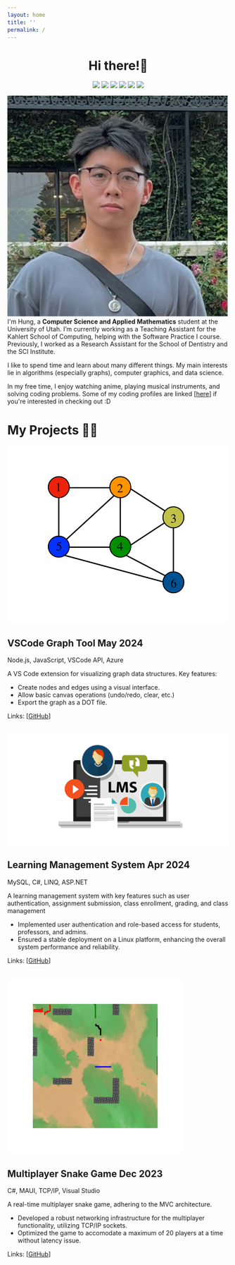 ```yaml
---
layout: home
title: ''
permalink: /
---
```


 <h1 align = "center">Hi there!👋</h1>

<!-- ![](assets/img/pjsk-pjsk-anime.gif) -->
<!-- # About Me -->

<!-- ![C++](https://img.shields.io/badge/c++-%2300599C.svg?style=for-the-badge&logo=c%2B%2B&logoColor=white)
![Python](https://img.shields.io/badge/python-3670A0?style=for-the-badge&logo=python&logoColor=ffdd54) -->

<!-- [![Kattis](https://img.shields.io/badge/KATTIS-F28C28?style=for-the-badge&logo=Cat&logoColor=white)](https://open.kattis.com/users/hungphan1911) -->

<!-- [![GitHub](https://img.shields.io/badge/github-%23121011.svg?style=for-the-badge&logo=github&logoColor=white)](https://github.com/hungphanquocviet)
[![LinkedIn](https://img.shields.io/badge/linkedin-%230077B5.svg?style=for-the-badge&logo=linkedin&logoColor=white)](https://www.linkedin.com/in/hungphanquocviet/)
[![LeetCode](https://img.shields.io/badge/LeetCode-000000?style=for-the-badge&logo=LeetCode&logoColor=#d16c06)](https://leetcode.com/u/hungphan1911/)
[![Codeforces](https://img.shields.io/badge/Codeforces-445f9d?style=for-the-badge&logo=Codeforces&logoColor=white)](https://codeforces.com/profile/sua_tuoi_dau)
[![Kaggle](https://img.shields.io/badge/Kaggle-035a7d?style=for-the-badge&logo=kaggle&logoColor=white)](https://www.kaggle.com/hungphanquocviet) -->
<!-- <a href="https://codeforces.com/profile/sua_tuoi_dau" style="text-decoration: none;">
    <img src="https://img.shields.io/badge/Codeforces-445f9d?style=for-the-badge&logo=Codeforces&logoColor=white">
  </a>
  <a href="https://www.kaggle.com/hungphanquocviet" style="text-decoration: none;">
    <img src="https://img.shields.io/badge/Kaggle-035a7d?style=for-the-badge&logo=kaggle&logoColor=white">
  </a> 
  <a href="https://leetcode.com/u/hungphan1911/" style="text-decoration: none;">
    <img src="https://img.shields.io/badge/LeetCode-000000?style=for-the-badge&logo=LeetCode&logoColor=#d16c06">
  </a>-->

<p align="center">
  <a href="https://github.com/hungphanquocviet" target="_blank"  style="text-decoration: none;">
    <img src="https://img.shields.io/badge/github-%23121011.svg?style=for-the-badge&logo=github&logoColor=white">
  </a>
  <a href="https://www.linkedin.com/in/hungphanquocviet/" target="_blank" style="text-decoration: none;">
    <img src="https://img.shields.io/badge/linkedin-%230077B5.svg?style=for-the-badge&logo=linkedin&logoColor=white">
  </a>
  <a href="" style="text-decoration: none;">
    <img src="https://img.shields.io/badge/.NET-5C2D91?style=for-the-badge&logo=.net&logoColor=white">
  </a>
  <a href="" style="text-decoration: none;">
    <img src="https://img.shields.io/badge/c++-%2300599C.svg?style=for-the-badge&logo=c%2B%2B&logoColor=white">
  </a>
  <a href="" style="text-decoration: none;">
    <img src="https://img.shields.io/badge/python-3670A0?style=for-the-badge&logo=python&logoColor=ffdd54">
  </a>
  <a href="" style="text-decoration: none;">
    <img src="https://img.shields.io/badge/go-%2300ADD8.svg?style=for-the-badge&logo=go&logoColor=white">
  </a>
  
</p>

<div class="about-container">
  <div class="bio-text">  
    <p>
    <img src="assets/img/profile.jpg" alt="Hung's photo" class="float-img"/>
    I'm Hung, a <strong>Computer Science and Applied Mathematics</strong> student at the University of Utah. I’m currently working as a Teaching Assistant for the Kahlert School of Computing, helping with the Software Practice I course. Previously, I worked as a Research Assistant for the School of Dentistry and the SCI Institute.</p> 
    <p>I like to spend time and learn about many different things. My main interests lie in algorithms (especially graphs), computer graphics, and data science.</p> 
    <p>In my free time, I enjoy watching anime, playing musical instruments, and solving coding problems. Some of my coding profiles are linked [<a href="https://clist.by/coder/hung1911/" target="_blank">here</a>] if you're interested in checking out :D</p>
    
  </div>

</div>

# My Projects 👨‍💻

<div class="project-container">
  <div class="project-photo">
    <img src="/assets/img/graph-data-structures.png" alt="graph" />
  </div>
  <div class="project-text">
    <h2>VSCode Graph Tool
    <span class="project-date"> May 2024</span>
    </h2>
    <p class="tech-stack">Node.js, JavaScript, VSCode API, Azure</p>
    A VS Code extension for visualizing graph data structures. Key features:
    <ul>
      <li>Create nodes and edges using a visual interface.</li>
      <li>Allow basic canvas operations (undo/redo, clear, etc.)</li>
      <li>Export the graph as a DOT file.</li>
    </ul>
    <p>Links: [<a href="https://github.com/hungphanquocviet/vscode-graph-tool" target="_blank">GitHub</a>]</p>
  </div>
</div>

<br>

<div class="project-container">
  <div class="project-photo">
    <img src="/assets/img/lms.png" alt="graph" />
  </div>
  <div class="project-text">
    <h2>Learning Management System
    <span class="project-date"> Apr 2024</span>
    </h2>
    <p class="tech-stack">MySQL, C#, LINQ, ASP.NET</p>
    A learning management system with key features such as user
authentication, assignment submission, class enrollment, grading, and class management
    <ul>
      <li>Implemented user authentication and role-based access for students, professors, and admins.</li>
      <li>Ensured a stable deployment on a Linux platform, enhancing the overall system performance and reliability.
</li>
    </ul>
    <p>Links: [<a href="https://github.com/hungphanquocviet/lms" target="_blank">GitHub</a>]</p>
  </div>
  
</div>

<br>

<div class="project-container">
  <div class="project-photo">
    <img src="/assets/img/snakegame.png" alt="graph" />
  </div>
  <div class="project-text">
    <h2>Multiplayer Snake Game 
    <span class="project-date"> Dec 2023</span>
    </h2>
    <p class="tech-stack">C#, MAUI, TCP/IP, Visual Studio</p>
    A real-time multiplayer snake game, adhering to the MVC architecture.
    <ul>
      <li>Developed a robust networking infrastructure for the multiplayer functionality, utilizing TCP/IP sockets.</li>
      <li>Optimized the game to accomodate a maximum of 20 players at a time without latency issue.</li>
    </ul>
    <p>Links: [<a href="">GitHub</a>]</p>
  </div>
</div>


